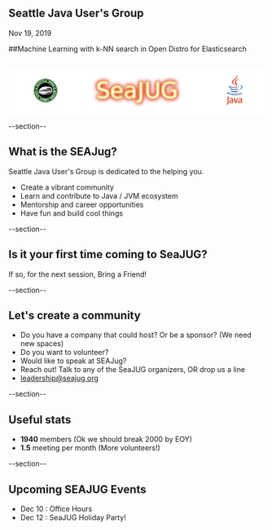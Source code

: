## Seattle Java User's Group

Nov 19, 2019


##Machine Learning with k-NN search in Open Distro for Elasticsearch


<div style="background-color: white; margin-top: 30px;">
	<img src="images/seajug.png" style="border: none; box-shadow: none;"/>
</div>

--section--
## What is the SEAJug?
Seattle Java User's Group is dedicated to the helping you.

* Create a vibrant community 
* Learn and contribute to Java / JVM ecosystem
* Mentorship and career opportunities
* Have fun and build cool things

--section--
## Is it your first time coming to SeaJUG?

 If so, for the next session, Bring a Friend!

--section--
## Let's create a community
 * Do you have a company that could host? Or be a sponsor? (We need new spaces)
 * Do you want to volunteer?
 * Would like to speak at SEAJug?
 * Reach out! Talk to any of the SeaJUG organizers, OR drop us a line 
 * leadership@seajug.org

--section--

## Useful stats

* **1940** members (Ok we should break 2000 by EOY)
* **1.5** meeting per month (More volunteers!)

--section--

## Upcoming SEAJUG Events
* Dec 10 : Office Hours
* Dec 12 : SeaJUG Holiday Party!

